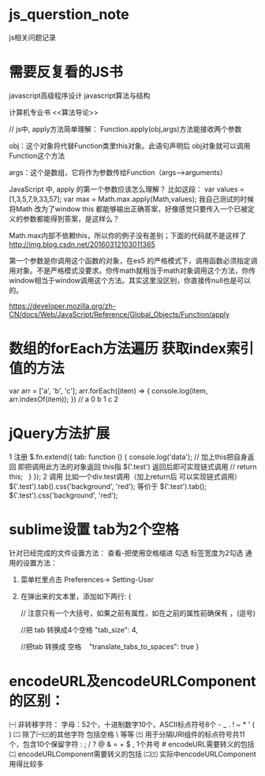 # js_querstion_note
js相关问题记录

# 需要反复看的JS书
javascript高级程序设计
javascript算法与结构

计算机专业书
<<算法导论>>

//
js中, apply方法简单理解：
Function.apply(obj,args)方法能接收两个参数

obj：这个对象将代替Function类里this对象。此语句声明后 obj对象就可以调用Function这个方法

args：这个是数组，它将作为参数传给Function（args–>arguments）


JavaScript 中, apply 的第一个参数应该怎么理解？
比如这段：
var values = [1,3,5,7,9,33,57];
var max = Math.max.apply(Math,values);
我自己测试的时候将Math 改为了window this 都能够输出正确答案，好像感觉只要传入一个已被定义的参数都能得到答案，是这样么？

Math.max内部不依赖this，所以你的例子没有差别；下面的代码就不是这样了
http://img.blog.csdn.net/20160312103011365

第一个参数是你调用这个函数的对象，在es5 的严格模式下，调用函数必须指定调用对象。不是严格模式没要求。你传math就相当于math对象调用这个方法，你传window相当于window调用这个方法。其实这里没区别，你直接传null也是可以的。

https://developer.mozilla.org/zh-CN/docs/Web/JavaScript/Reference/Global_Objects/Function/apply

# 数组的forEach方法遍历 获取index索引值的方法
var arr = ['a', 'b', 'c'];
arr.forEach((item) => {
	console.log(item, arr.indexOf(item));
}) // a 0
      b 1
      c 2
# jQuery方法扩展
1 注册 
	$.fn.extend({
		tab: function () {
			console.log('data');
			// 加上this把自身返回 即把调用此方法的对象返回 this指 $('.test') 返回后即可实现链式调用 
			// return this;  
		}
	});
2 调用 比如一个div.test调用（加上return后 可以实现链式调用）
$('.test').tab().css('background', 'red');
等价于
$('.test').tab();
$('.test').css('background', 'red');

# sublime设置 tab为2个空格
针对已经完成的文件设置方法：
查看-把使用空格缩进 勾选 标签宽度为2勾选
通用的设置方法：
1. 菜单栏里点击 Preferences-> Setting-User
2. 在弹出来的文本里，添加如下两行:
{

    // 注意只有一个大括号，如果之前有属性，如在之前的属性前确保有 ，(逗号)

    //把 tab 转换成4个空格
    "tab_size": 4,

    //把tab 转换成 空格
    "translate_tabs_to_spaces": true
}

# encodeURL及encodeURLComponent的区别：
㈠ 非转移字符：
	字母：52个，十进制数字10个，ASCII标点符号8个 - _ . ! ~ * ' ( )
㈡ 除了㈠㈢的其他字符 包括空格 \ 等等
㈢ 用于分隔URI组件的标点符号共11个，包含10个保留字符 : ; / ? @ & = + $ , 1个井号 #
encodeURL需要转义的包括㈡
encodeURLComponent需要转义的包括 ㈡㈢
实际中encodeURLComponent用得比较多
